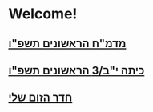 # Welcome!

## [מדמ"ח הראשונים תשפ"ו](https://docs.google.com/document/d/1udwl4AcTlujS7ji9FzZ-UmhBVKWsajRnAoCbf1DHV2E/edit?tab=t.0)
## [כיתה י"ב/3 הראשונים תשפ"ו](https://docs.google.com/document/d/1O3CGlc2Qg66RhqXkKDK25_4_HB8olhEKMIbRojV7Y04/edit?usp=sharing)
## [חדר הזום שלי](https://us04web.zoom.us/j/5684313969?pwd=y47f4iXk0WOF74rsa41xTKanQrrsbW.1)



